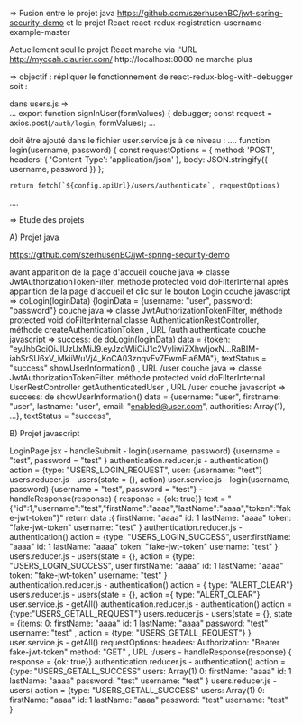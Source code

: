 =>  Fusion entre le projet java https://github.com/szerhusenBC/jwt-spring-security-demo et le projet React react-redux-registration-username-example-master

Actuellement seul le projet React marche via l'URL http://myccah.claurier.com/
http://localhost:8080 ne marche plus

=>  objectif : répliquer le fonctionnement de react-redux-blog-with-debugger soit :

dans users.js  =>  
...
export function signInUser(formValues) {
  debugger;
  const request = axios.post(`/auth/login`, formValues);
...

doit être ajouté dans le fichier user.service.js
à ce niveau : 
....
function login(username, password) {
    const requestOptions = {
        method: 'POST',
        headers: { 'Content-Type': 'application/json' },
        body: JSON.stringify({ username, password })
    };

    return fetch(`${config.apiUrl}/users/authenticate`, requestOptions)
....

=>  Etude des projets

A) Projet java

https://github.com/szerhusenBC/jwt-spring-security-demo

avant apparition de la page d'accueil
    couche java =>  classe JwtAuthorizationTokenFilter, méthode protected void doFilterInternal
après apparition de la page d'accueil et clic sur le bouton Login
    couche javascript   =>  doLogin(loginData) {loginData = {username: "user", password: "password"}
    couche java =>  classe JwtAuthorizationTokenFilter, méthode     protected void doFilterInternal
                    classe AuthenticationRestController, méthode    createAuthenticationToken       , URL /auth
                                                                    authenticate
    couche javascript   =>  success: de doLogin(loginData)  data = {token: "eyJhbGciOiJIUzUxMiJ9.eyJzdWIiOiJ1c2VyIiwiZXhwIjoxN…RaBIM-iabSrSU6xV_MkiiWuVj4_KoCA03znqvEv7EwmEla6MA"}, textStatus = "success"
                            showUserInformation()                                                   , URL /user
    couche java =>  classe  JwtAuthorizationTokenFilter, méthode    protected void doFilterInternal
                            UserRestController                      getAuthenticatedUser            , URL /user
    couche javascript   =>  success:  de  showUserInformation()     data = {username: "user", firstname: "user", lastname: "user", email: "enabled@user.com", authorities: Array(1), …}, textStatus = "success", 

B) Projet javascript

LoginPage.jsx               - handleSubmit
                            - login(username, password) {username = "test", password = "test" }
authentication.reducer.js   - authentication()  action = {type: "USERS_LOGIN_REQUEST", user: {username: "test"}
users.reducer.js            - users(state = {}, action)
user.service.js             - login(username, password)  {username = "test", password = "test"}
                            -  handleResponse(response)  {  response = {ok: true}}
                            text = "{"id":1,"username":"test","firstName":"aaaa","lastName":"aaaa","token":"fake-jwt-token"}"
                            return data :{
                                firstName: "aaaa"
                                id: 1
                                lastName: "aaaa"
                                token: "fake-jwt-token"
                                username: "test"
                                }
authentication.reducer.js   - authentication()  action = {type: "USERS_LOGIN_SUCCESS", user:firstName: "aaaa"
                                                                                            id: 1
                                                                                            lastName: "aaaa"
                                                                                            token: "fake-jwt-token"
                                                                                            username: "test"        }
users.reducer.js            - users(state = {}, action = {type: "USERS_LOGIN_SUCCESS", user:firstName: "aaaa"
                                                                                            id: 1
                                                                                            lastName: "aaaa"
                                                                                            token: "fake-jwt-token"
                                                                                            username: "test"        }                                                                                            
authentication.reducer.js   - authentication()  action = { type: "ALERT_CLEAR"}                           
users.reducer.js            - users(state = {}, action ={ type: "ALERT_CLEAR"}  
user.service.js             - getAll() 
authentication.reducer.js   - authentication()  action = {type:"USERS_GETALL_REQUEST"}
users.reducer.js            - users(state = {}, state = {items: 0:
                                                                firstName: "aaaa"
                                                                id: 1
                                                                lastName: "aaaa"
                                                                password: "test"
                                                                username: "test" , action = {type: "USERS_GETALL_REQUEST"}  }
user.service.js             - getAll()      requestOptions:
                                            headers:
                                            Authorization: "Bearer fake-jwt-token"
                                            method: "GET"                           , URL :/users
                            -  handleResponse(response)  {  response = {ok: true}}
authentication.reducer.js   - authentication()  action = {type: "USERS_GETALL_SUCCESS"
                                                            users: Array(1)
                                                            0:
                                                            firstName: "aaaa"
                                                            id: 1
                                                            lastName: "aaaa"
                                                            password: "test"
                                                            username: "test"  }
users.reducer.js            - users(            action = {type: "USERS_GETALL_SUCCESS"
                                                          users: Array(1)
                                                           0:
                                                           firstName: "aaaa"
                                                           id: 1
                                                           lastName: "aaaa"
                                                           password: "test"
                                                           username: "test"  }                                                       
                                                            
                                                            
